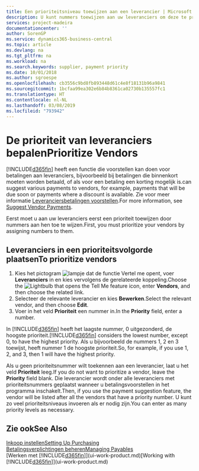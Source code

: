 ```yaml
---
title: Een prioriteitsniveau toewijzen aan een leverancier | Microsoft Docs
description: U kunt nummers toewijzen aan uw leveranciers om deze te prioriteren en betalingsvoorstellen in Business Central te vergemakkelijken.
services: project-madeira
documentationcenter: ''
author: SorenGP
ms.service: dynamics365-business-central
ms.topic: article
ms.devlang: na
ms.tgt_pltfrm: na
ms.workload: na
ms.search.keywords: supplier, payment priority
ms.date: 10/01/2018
ms.author: sgroespe
ms.openlocfilehash: cb3556c9bd8fb893448d61c4e8f18131b96a9841
ms.sourcegitcommit: 1bcfaa99ea302e6b84b8361ca02730b135557fc1
ms.translationtype: HT
ms.contentlocale: nl-NL
ms.lasthandoff: 03/08/2019
ms.locfileid: "793942"
---
```

# <a name="prioritize-vendors"></a><span data-ttu-id="2cf83-103">De prioriteit van leveranciers bepalen</span><span class="sxs-lookup"><span data-stu-id="2cf83-103">Prioritize Vendors</span></span>
[!INCLUDE[d365fin](includes/d365fin_md.md)] <span data-ttu-id="2cf83-104">heeft een functie die voorstellen kan doen voor betalingen aan leveranciers, bijvoorbeeld bij betalingen die binnenkort moeten worden betaald, of als voor een betaling een korting mogelijk is.</span><span class="sxs-lookup"><span data-stu-id="2cf83-104">can suggest various payments to vendors, for example, payments that will be due soon or payments where a discount is available.</span></span> <span data-ttu-id="2cf83-105">Zie voor meer informatie [Leveranciersbetalingen voorstellen](payables-how-suggest-vendor-payments.md).</span><span class="sxs-lookup"><span data-stu-id="2cf83-105">For more information, see [Suggest Vendor Payments](payables-how-suggest-vendor-payments.md).</span></span>

<span data-ttu-id="2cf83-106">Eerst moet u aan uw leveranciers eerst een prioriteit toewijzen door nummers aan hen toe te wijzen.</span><span class="sxs-lookup"><span data-stu-id="2cf83-106">First, you must prioritize your vendors by assigning numbers to them.</span></span>

## <a name="to-prioritize-vendors"></a><span data-ttu-id="2cf83-107">Leveranciers in een prioriteitsvolgorde plaatsen</span><span class="sxs-lookup"><span data-stu-id="2cf83-107">To prioritize vendors</span></span>
1. <span data-ttu-id="2cf83-108">Kies het pictogram ![lampje dat de functie Vertel me opent](media/ui-search/search_small.png "Vertel me wat u wilt doen"), voer **Leveranciers** in en kies vervolgens de gerelateerde koppeling.</span><span class="sxs-lookup"><span data-stu-id="2cf83-108">Choose the ![Lightbulb that opens the Tell Me feature](media/ui-search/search_small.png "Tell me what you want to do") icon, enter **Vendors**, and then choose the related link.</span></span>
2. <span data-ttu-id="2cf83-109">Selecteer de relevante leverancier en kies **Bewerken**.</span><span class="sxs-lookup"><span data-stu-id="2cf83-109">Select the relevant vendor, and then choose **Edit**.</span></span>
3. <span data-ttu-id="2cf83-110">Voer in het veld **Prioriteit** een nummer in.</span><span class="sxs-lookup"><span data-stu-id="2cf83-110">In the **Priority** field, enter a number.</span></span>

<span data-ttu-id="2cf83-111">In [!INCLUDE[d365fin](includes/d365fin_md.md)] heeft het laagste nummer, 0 uitgezonderd, de hoogste prioriteit.</span><span class="sxs-lookup"><span data-stu-id="2cf83-111">[!INCLUDE[d365fin](includes/d365fin_md.md)] considers the lowest number, except 0, to have the highest priority.</span></span> <span data-ttu-id="2cf83-112">Als u bijvoorbeeld de nummers 1, 2 en 3 toewijst, heeft nummer 1 de hoogste prioriteit.</span><span class="sxs-lookup"><span data-stu-id="2cf83-112">So, for example, if you use 1, 2, and 3, then 1 will have the highest priority.</span></span>

<span data-ttu-id="2cf83-113">Als u geen prioriteitsnummer wilt toekennen aan een leverancier, laat u het veld **Prioriteit** leeg.</span><span class="sxs-lookup"><span data-stu-id="2cf83-113">If you do not want to prioritize a vendor, leave the **Priority** field blank.</span></span> <span data-ttu-id="2cf83-114">Die leverancier wordt onder alle leveranciers met prioriteitsnummers geplaatst wanneer u betalingsvoorstellen in het programma inschakelt.</span><span class="sxs-lookup"><span data-stu-id="2cf83-114">Then, if you use the payment suggestion feature, the vendor will be listed after all the vendors that have a priority number.</span></span> <span data-ttu-id="2cf83-115">U kunt zo veel prioriteitsniveaus invoeren als er nodig zijn.</span><span class="sxs-lookup"><span data-stu-id="2cf83-115">You can enter as many priority levels as necessary.</span></span>

## <a name="see-also"></a><span data-ttu-id="2cf83-116">Zie ook</span><span class="sxs-lookup"><span data-stu-id="2cf83-116">See Also</span></span>
[<span data-ttu-id="2cf83-117">Inkoop instellen</span><span class="sxs-lookup"><span data-stu-id="2cf83-117">Setting Up Purchasing</span></span>](purchasing-setup-purchasing.md)  
[<span data-ttu-id="2cf83-118">Betalingsverplichtingen beheren</span><span class="sxs-lookup"><span data-stu-id="2cf83-118">Managing Payables</span></span>](payables-manage-payables.md)  
<span data-ttu-id="2cf83-119">[Werken met [!INCLUDE[d365fin](includes/d365fin_md.md)]](ui-work-product.md)</span><span class="sxs-lookup"><span data-stu-id="2cf83-119">[Working with [!INCLUDE[d365fin](includes/d365fin_md.md)]](ui-work-product.md)</span></span>
